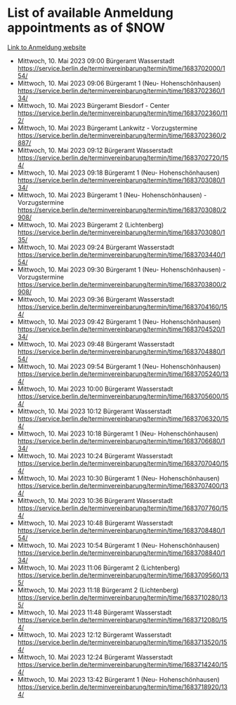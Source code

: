 # List of available Anmeldung appointments as of $NOW
[Link to Anmeldung website](https://service.berlin.de/terminvereinbarung/termin/tag.php?termin=1&anliegen[]=120686&dienstleisterlist=122210,122217,327316,122219,327312,122227,327314,122231,327346,122243,327348,122254,122252,329742,122260,329745,122262,329748,122271,327278,122273,327274,122277,327276,330436,122280,327294,122282,327290,122284,327292,122291,327270,122285,327266,122286,327264,122296,327268,150230,329760,122297,327286,122294,327284,122312,329763,122314,329775,122304,327330,122311,327334,122309,327332,317869,122281,327352,122279,329772,122283,122276,327324,122274,327326,122267,329766,122246,327318,122251,327320,122257,327322,122208,327298,122226,327300&herkunft=http%3A%2F%2Fservice.berlin.de%2Fdienstleistung%2F120686%2F)
- Mittwoch, 10. Mai 2023 09:00 Bürgeramt Wasserstadt https://service.berlin.de/terminvereinbarung/termin/time/1683702000/154/
- Mittwoch, 10. Mai 2023 09:06 Bürgeramt 1 (Neu- Hohenschönhausen) https://service.berlin.de/terminvereinbarung/termin/time/1683702360/134/
- Mittwoch, 10. Mai 2023  Bürgeramt Biesdorf - Center https://service.berlin.de/terminvereinbarung/termin/time/1683702360/112/
- Mittwoch, 10. Mai 2023  Bürgeramt Lankwitz - Vorzugstermine https://service.berlin.de/terminvereinbarung/termin/time/1683702360/2887/
- Mittwoch, 10. Mai 2023 09:12 Bürgeramt Wasserstadt https://service.berlin.de/terminvereinbarung/termin/time/1683702720/154/
- Mittwoch, 10. Mai 2023 09:18 Bürgeramt 1 (Neu- Hohenschönhausen) https://service.berlin.de/terminvereinbarung/termin/time/1683703080/134/
- Mittwoch, 10. Mai 2023  Bürgeramt 1 (Neu- Hohenschönhausen) - Vorzugstermine https://service.berlin.de/terminvereinbarung/termin/time/1683703080/2908/
- Mittwoch, 10. Mai 2023  Bürgeramt 2 (Lichtenberg) https://service.berlin.de/terminvereinbarung/termin/time/1683703080/135/
- Mittwoch, 10. Mai 2023 09:24 Bürgeramt Wasserstadt https://service.berlin.de/terminvereinbarung/termin/time/1683703440/154/
- Mittwoch, 10. Mai 2023 09:30 Bürgeramt 1 (Neu- Hohenschönhausen) - Vorzugstermine https://service.berlin.de/terminvereinbarung/termin/time/1683703800/2908/
- Mittwoch, 10. Mai 2023 09:36 Bürgeramt Wasserstadt https://service.berlin.de/terminvereinbarung/termin/time/1683704160/154/
- Mittwoch, 10. Mai 2023 09:42 Bürgeramt 1 (Neu- Hohenschönhausen) https://service.berlin.de/terminvereinbarung/termin/time/1683704520/134/
- Mittwoch, 10. Mai 2023 09:48 Bürgeramt Wasserstadt https://service.berlin.de/terminvereinbarung/termin/time/1683704880/154/
- Mittwoch, 10. Mai 2023 09:54 Bürgeramt 1 (Neu- Hohenschönhausen) https://service.berlin.de/terminvereinbarung/termin/time/1683705240/134/
- Mittwoch, 10. Mai 2023 10:00 Bürgeramt Wasserstadt https://service.berlin.de/terminvereinbarung/termin/time/1683705600/154/
- Mittwoch, 10. Mai 2023 10:12 Bürgeramt Wasserstadt https://service.berlin.de/terminvereinbarung/termin/time/1683706320/154/
- Mittwoch, 10. Mai 2023 10:18 Bürgeramt 1 (Neu- Hohenschönhausen) https://service.berlin.de/terminvereinbarung/termin/time/1683706680/134/
- Mittwoch, 10. Mai 2023 10:24 Bürgeramt Wasserstadt https://service.berlin.de/terminvereinbarung/termin/time/1683707040/154/
- Mittwoch, 10. Mai 2023 10:30 Bürgeramt 1 (Neu- Hohenschönhausen) https://service.berlin.de/terminvereinbarung/termin/time/1683707400/134/
- Mittwoch, 10. Mai 2023 10:36 Bürgeramt Wasserstadt https://service.berlin.de/terminvereinbarung/termin/time/1683707760/154/
- Mittwoch, 10. Mai 2023 10:48 Bürgeramt Wasserstadt https://service.berlin.de/terminvereinbarung/termin/time/1683708480/154/
- Mittwoch, 10. Mai 2023 10:54 Bürgeramt 1 (Neu- Hohenschönhausen) https://service.berlin.de/terminvereinbarung/termin/time/1683708840/134/
- Mittwoch, 10. Mai 2023 11:06 Bürgeramt 2 (Lichtenberg) https://service.berlin.de/terminvereinbarung/termin/time/1683709560/135/
- Mittwoch, 10. Mai 2023 11:18 Bürgeramt 2 (Lichtenberg) https://service.berlin.de/terminvereinbarung/termin/time/1683710280/135/
- Mittwoch, 10. Mai 2023 11:48 Bürgeramt Wasserstadt https://service.berlin.de/terminvereinbarung/termin/time/1683712080/154/
- Mittwoch, 10. Mai 2023 12:12 Bürgeramt Wasserstadt https://service.berlin.de/terminvereinbarung/termin/time/1683713520/154/
- Mittwoch, 10. Mai 2023 12:24 Bürgeramt Wasserstadt https://service.berlin.de/terminvereinbarung/termin/time/1683714240/154/
- Mittwoch, 10. Mai 2023 13:42 Bürgeramt 1 (Neu- Hohenschönhausen) https://service.berlin.de/terminvereinbarung/termin/time/1683718920/134/
